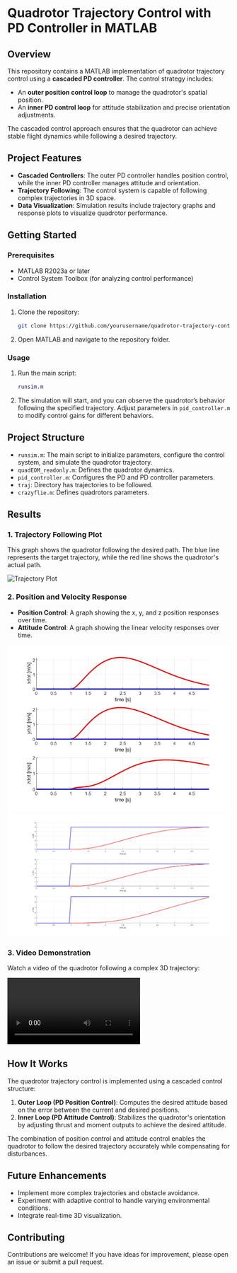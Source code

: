 # Quadrotor Trajectory Control with PD Controller in MATLAB

## Overview

This repository contains a MATLAB implementation of quadrotor trajectory control using a **cascaded PD controller**. The control strategy includes:
- An **outer position control loop** to manage the quadrotor's spatial position.
- An **inner PD control loop** for attitude stabilization and precise orientation adjustments.

The cascaded control approach ensures that the quadrotor can achieve stable flight dynamics while following a desired trajectory.

## Project Features

- **Cascaded Controllers**: The outer PD controller handles position control, while the inner PD controller manages attitude and orientation.
- **Trajectory Following**: The control system is capable of following complex trajectories in 3D space.
- **Data Visualization**: Simulation results include trajectory graphs and response plots to visualize quadrotor performance.

## Getting Started

### Prerequisites

- MATLAB R2023a or later
- Control System Toolbox (for analyzing control performance)

### Installation

1. Clone the repository:
   ```bash
   git clone https://github.com/yourusername/quadrotor-trajectory-control.git
   ```
2. Open MATLAB and navigate to the repository folder.

### Usage

1. Run the main script:
   ```matlab
   runsim.m
   ```
2. The simulation will start, and you can observe the quadrotor’s behavior following the specified trajectory. Adjust parameters in `pid_controller.m` to modify control gains for different behaviors.

## Project Structure

- `runsim.m`: The main script to initialize parameters, configure the control system, and simulate the quadrotor trajectory.
- `quadEOM_readonly.m`: Defines the quadrotor dynamics.
- `pid_controller.m`: Configures the PD and PD controller parameters.
- `traj`: Directory has trajectories to be followed. 
- `crazyflie.m`: Defines quadrotors parameters.

## Results

### 1. Trajectory Following Plot

This graph shows the quadrotor following the desired path. The blue line represents the target trajectory, while the red line shows the quadrotor's actual path.

![Trajectory Plot](path/to/trajectory_plot.png)

### 2. Position and Velocity Response

- **Position Control**: A graph showing the x, y, and z position responses over time.
- **Attitude Control**: A graph showing the linear velocity responses over time.

![Velocity Plot](Results/vel_plot.jpg)
![Position Plot](Results/x_y_z_plot.jpg)

### 3. Video Demonstration

Watch a video of the quadrotor following a complex 3D trajectory:

![Quadrotor Simulation](Results/Hover_control_3D.mp4)

## How It Works

The quadrotor trajectory control is implemented using a cascaded control structure:

1. **Outer Loop (PD Position Control)**: Computes the desired attitude based on the error between the current and desired positions.
2. **Inner Loop (PD Attitude Control)**: Stabilizes the quadrotor's orientation by adjusting thrust and moment outputs to achieve the desired attitude.

The combination of position control and attitude control enables the quadrotor to follow the desired trajectory accurately while compensating for disturbances.

## Future Enhancements

- Implement more complex trajectories and obstacle avoidance.
- Experiment with adaptive control to handle varying environmental conditions.
- Integrate real-time 3D visualization.

## Contributing

Contributions are welcome! If you have ideas for improvement, please open an issue or submit a pull request.

